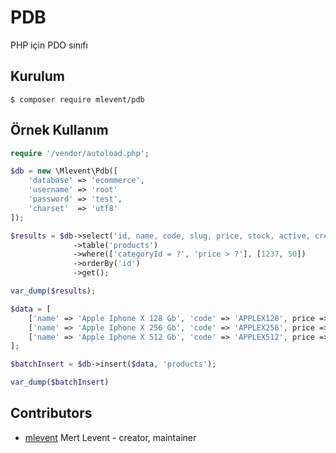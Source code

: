 # PDB

PHP için PDO sınıfı

## Kurulum

```
$ composer require mlevent/pdb
```

## Örnek Kullanım

```php
require '/vendor/autoload.php';

$db = new \Mlevent\Pdb([
    'database' => 'ecommerce',
    'username' => 'root'
    'password' => 'test',
    'charset'  => 'utf8'
]);

$results = $db->select('id, name, code, slug, price, stock, active, created')
              ->table('products')
              ->where(['categoryId = ?', 'price > ?'], [1237, 50])
              ->orderBy('id')
              ->get();

var_dump($results);
```

```php
$data = [
    ['name' => 'Apple Iphone X 128 Gb', 'code' => 'APPLEX128', price => '999.9'],
    ['name' => 'Apple Iphone X 256 Gb', 'code' => 'APPLEX256', price => '1149.9'],
    ['name' => 'Apple Iphone X 512 Gb', 'code' => 'APPLEX512', price => '1349.9'],
];

$batchInsert = $db->insert($data, 'products');

var_dump($batchInsert)
```

## Contributors

-   [mlevent](https://github.com/mlevent) Mert Levent - creator, maintainer
